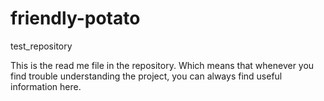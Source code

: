 # friendly-potato
test_repository

This is the read me file in the repository. Which means that whenever you find trouble understanding the project, you can always find useful information here.
